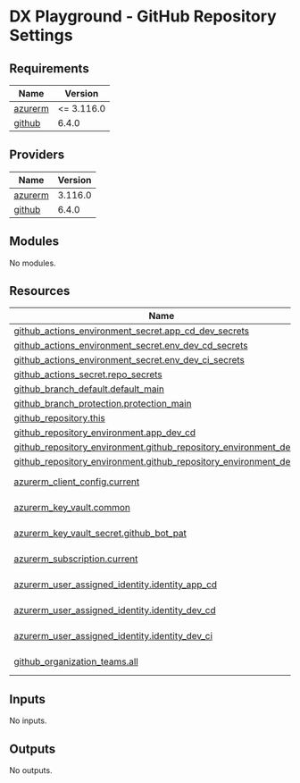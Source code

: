 # DX Playground - GitHub Repository Settings

<!-- BEGIN_TF_DOCS -->
## Requirements

| Name | Version |
|------|---------|
| <a name="requirement_azurerm"></a> [azurerm](#requirement\_azurerm) | <= 3.116.0 |
| <a name="requirement_github"></a> [github](#requirement\_github) | 6.4.0 |

## Providers

| Name | Version |
|------|---------|
| <a name="provider_azurerm"></a> [azurerm](#provider\_azurerm) | 3.116.0 |
| <a name="provider_github"></a> [github](#provider\_github) | 6.4.0 |

## Modules

No modules.

## Resources

| Name | Type |
|------|------|
| [github_actions_environment_secret.app_cd_dev_secrets](https://registry.terraform.io/providers/integrations/github/6.4.0/docs/resources/actions_environment_secret) | resource |
| [github_actions_environment_secret.env_dev_cd_secrets](https://registry.terraform.io/providers/integrations/github/6.4.0/docs/resources/actions_environment_secret) | resource |
| [github_actions_environment_secret.env_dev_ci_secrets](https://registry.terraform.io/providers/integrations/github/6.4.0/docs/resources/actions_environment_secret) | resource |
| [github_actions_secret.repo_secrets](https://registry.terraform.io/providers/integrations/github/6.4.0/docs/resources/actions_secret) | resource |
| [github_branch_default.default_main](https://registry.terraform.io/providers/integrations/github/6.4.0/docs/resources/branch_default) | resource |
| [github_branch_protection.protection_main](https://registry.terraform.io/providers/integrations/github/6.4.0/docs/resources/branch_protection) | resource |
| [github_repository.this](https://registry.terraform.io/providers/integrations/github/6.4.0/docs/resources/repository) | resource |
| [github_repository_environment.app_dev_cd](https://registry.terraform.io/providers/integrations/github/6.4.0/docs/resources/repository_environment) | resource |
| [github_repository_environment.github_repository_environment_dev_cd](https://registry.terraform.io/providers/integrations/github/6.4.0/docs/resources/repository_environment) | resource |
| [github_repository_environment.github_repository_environment_dev_ci](https://registry.terraform.io/providers/integrations/github/6.4.0/docs/resources/repository_environment) | resource |
| [azurerm_client_config.current](https://registry.terraform.io/providers/hashicorp/azurerm/latest/docs/data-sources/client_config) | data source |
| [azurerm_key_vault.common](https://registry.terraform.io/providers/hashicorp/azurerm/latest/docs/data-sources/key_vault) | data source |
| [azurerm_key_vault_secret.github_bot_pat](https://registry.terraform.io/providers/hashicorp/azurerm/latest/docs/data-sources/key_vault_secret) | data source |
| [azurerm_subscription.current](https://registry.terraform.io/providers/hashicorp/azurerm/latest/docs/data-sources/subscription) | data source |
| [azurerm_user_assigned_identity.identity_app_cd](https://registry.terraform.io/providers/hashicorp/azurerm/latest/docs/data-sources/user_assigned_identity) | data source |
| [azurerm_user_assigned_identity.identity_dev_cd](https://registry.terraform.io/providers/hashicorp/azurerm/latest/docs/data-sources/user_assigned_identity) | data source |
| [azurerm_user_assigned_identity.identity_dev_ci](https://registry.terraform.io/providers/hashicorp/azurerm/latest/docs/data-sources/user_assigned_identity) | data source |
| [github_organization_teams.all](https://registry.terraform.io/providers/integrations/github/6.4.0/docs/data-sources/organization_teams) | data source |

## Inputs

No inputs.

## Outputs

No outputs.
<!-- END_TF_DOCS -->